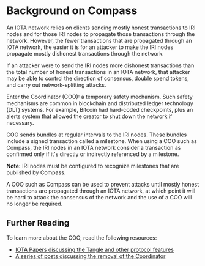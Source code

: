 # Background on Compass

An IOTA network relies on clients sending mostly honest transactions to IRI nodes and for those IRI nodes to propagate those transactions through the network. However, the fewer transactions that are propagated through an IOTA network, the easier it is for an attacker to make the IRI nodes propagate mostly dishonest transactions through the network.

If an attacker were to send the IRI nodes more dishonest transactions than the total number of honest transactions in an IOTA network, that attacker may be able to control the direction of consensus, double spend tokens, and carry out network-splitting attacks.

Enter the Coordinator (COO): a temporary safety mechanism. Such safety mechanisms are common in blockchain and distributed ledger technology (DLT) systems. For example, Bitcoin had hard-coded checkpoints, plus an alerts system that allowed the creator to shut down the network if necessary.

COO sends bundles at regular intervals to the IRI nodes. These bundles include a signed transaction called a milestone. When using a COO such as Compass, the IRI nodes in an IOTA network consider a transaction as confirmed only if it's directly or indirectly referenced by a milestone.

**Note:** IRI nodes must be configured to recognize milestones that are published by Compass.

A COO such as Compass can be used to prevent attacks until mostly honest transactions are propagated through an IOTA network, at which point it will be hard to attack the consensus of the network and the use of a COO will no longer be required.

## Further Reading

To learn more about the COO, read the following resources:

- [IOTA Papers discussing the Tangle and other protocol features](https://www.iota.org/research/academic-papers)
- [A series of posts discussing the removal of the Coordinator](https://blog.iota.org/coordinator-part-1-the-path-to-coordicide-ee4148a8db08)